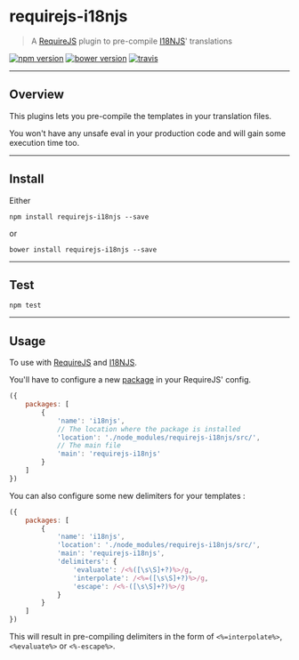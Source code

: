 # requirejs-i18njs

> A [RequireJS](http://requirejs.org/) plugin to pre-compile [I18NJS](https://github.com/yoannmoinet/i18njs)' translations

[![npm version](https://img.shields.io/npm/v/requirejs-i18njs.svg?style=flat)](http://badge.fury.io/js/requirejs-i18njs)
[![bower version](https://img.shields.io/bower/v/requirejs-i18njs.svg?style=flat)](http://bower.io/search/?q=requirejs-i18njs)
[![travis](https://travis-ci.org/yoannmoinet/requirejs-i18njs.svg)](https://travis-ci.org/yoannmoinet/requirejs-i18njs)

----

## Overview

This plugins lets you pre-compile the templates in your translation files.

You won't have any unsafe eval in your production code and will gain some execution time too.

----

## Install
Either

```node
npm install requirejs-i18njs --save
```
or

```node
bower install requirejs-i18njs --save
```

----

## Test

```node
npm test
```

----

## Usage
To use with [RequireJS](http://requirejs.org/) and [I18NJS](https://github.com/yoannmoinet/i18njs).

You'll have to configure a new [package](http://requirejs.org/docs/api.html#config-packages) in your RequireJS' config.

```javascript
({
    packages: [
        {
            'name': 'i18njs',
            // The location where the package is installed
            'location': './node_modules/requirejs-i18njs/src/',
            // The main file
            'main': 'requirejs-i18njs'
        }
    ]
})
```

You can also configure some new delimiters for your templates :

```javascript
({
    packages: [
        {
            'name': 'i18njs',
            'location': './node_modules/requirejs-i18njs/src/',
            'main': 'requirejs-i18njs',
            'delimiters': {
                'evaluate': /<%([\s\S]+?)%>/g,
                'interpolate': /<%=([\s\S]+?)%>/g,
                'escape': /<%-([\s\S]+?)%>/g
            }
        }
    ]
})
```
This will result in pre-compiling delimiters in the form of `<%=interpolate%>`, `<%evaluate%>` or `<%-escape%>`.
